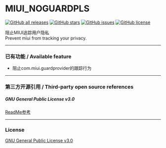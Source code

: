 # MIUI_NOGUARDPLS

<a href="https://github.com/Xposed-Modules-Repo/cn.fyyr.noguardpls/releases"><img alt="GitHub all releases" src="https://img.shields.io/github/downloads/Xposed-Modules-Repo/cn.fyyr.noguardpls/total?label=Downloads"></a> <a href="https://github.com/YifePlayte/MaxMiPad/stargazers"><img alt="GitHub stars" src="https://img.shields.io/github/stars/gykkuo/MIUI_NoGuard"></a> <a href="https://github.com/gykkuo/MIUI_NoGuard/issues"><img alt="GitHub issues" src="https://img.shields.io/github/issues/gykkuo/MIUI_NoGuard"></a> <a href="https://github.com/gykkuo/MIUI_NoGuard/blob/master/LICENSE"><img alt="GitHub license" src="https://img.shields.io/github/license/gykkuo/MIUI_NoGuard"></a>

阻止MIUI追踪用户隐私  
Prevent miui from tracking your privacy.

---

### 已有功能 / Available feature

- 阻止com.miui.guardprovider的跟踪行为

---

### 第三方开源引用 / Third-party open source references

##### GNU General Public License v3.0

[ReadMe参考](https://github.com/YifePlayte/MaxMiPad)

---

### License

[GNU General Public License v3.0](https://github.com/YifePlayte/MaxMiPad/blob/main/LICENSE)
